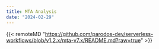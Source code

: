 ```yaml
---
title: MTA Analysis
date: "2024-02-29"
---
```


{{< remoteMD "https://github.com/parodos-dev/serverless-workflows/blob/v1.2.x/mta-v7.x/README.md?raw=true" >}}
